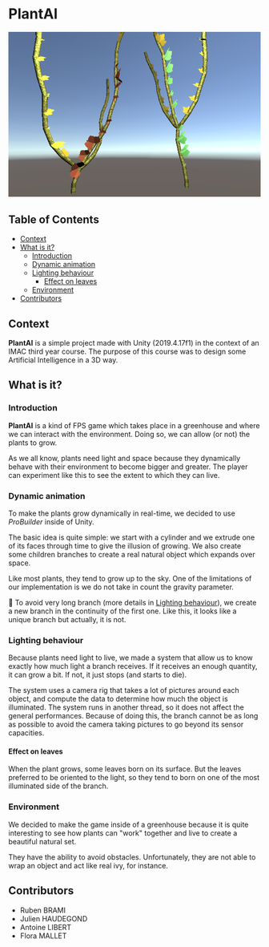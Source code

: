 <!-- omit in toc -->
# PlantAI

![](Doc/Images/PlantAI_MultipleBranches_01.png)

<!-- omit in toc -->
## Table of Contents

- [Context](#context)
- [What is it?](#what-is-it)
  - [Introduction](#introduction)
  - [Dynamic animation](#dynamic-animation)
  - [Lighting behaviour](#lighting-behaviour)
    - [Effect on leaves](#effect-on-leaves)
  - [Environment](#environment)
- [Contributors](#contributors)

## Context

**PlantAI** is a simple project made with Unity (2019.4.17f1) in the context of an IMAC third year course.
The purpose of this course was to design some Artificial Intelligence in a 3D way.

## What is it?

### Introduction

**PlantAI** is a kind of FPS game which takes place in a greenhouse and where we can interact with the environment. Doing so, we can allow (or not) the plants to grow.

As we all know, plants need light and space because they dynamically behave with their environment to become bigger and greater. The player can experiment like this to see the extent to which they can live.

### Dynamic animation

To make the plants grow dynamically in real-time, we decided to use *ProBuilder* inside of Unity.

The basic idea is quite simple: we start with a cylinder and we extrude one of its faces through time to give the illusion of growing. We also create some children branches to create a real natural object which expands over space.

Like most plants, they tend to grow up to the sky. One of the limitations of our implementation is we do not take in count the gravity parameter.

:pencil: To avoid very long branch (more details in [Lighting behaviour](#lighting-behaviour)), we create a new branch in the continuity of the first one. Like this, it looks like a unique branch but actually, it is not.

### Lighting behaviour

Because plants need light to live, we made a system that allow us to know exactly how much light a branch receives. If it receives an enough quantity, it can grow a bit. If not, it just stops (and starts to die).

The system uses a camera rig that takes a lot of pictures around each object, and compute the data to determine how much the object is illuminated. The system runs in another thread, so it does not affect the general performances.
Because of doing this, the branch cannot be as long as possible to avoid the camera taking pictures to go beyond its sensor capacities.

#### Effect on leaves

When the plant grows, some leaves born on its surface. But the leaves preferred to be oriented to the light, so they tend to born on one of the most illuminated side of the branch.

### Environment

We decided to make the game inside of a greenhouse because it is quite interesting to see how plants can "work" together and live to create a beautiful natural set.

They have the ability to avoid obstacles. Unfortunately, they are not able to wrap an object and act like real ivy, for instance.

## Contributors

- Ruben BRAMI
- Julien HAUDEGOND
- Antoine LIBERT
- Flora MALLET
